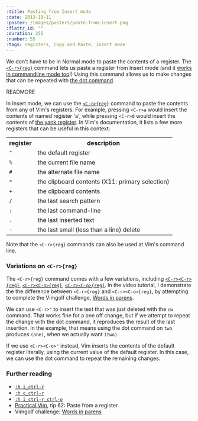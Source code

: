 ```yaml
--- 
:title: Pasting from Insert mode
:date: 2013-10-11
:poster: /images/posters/paste-from-insert.png
:flattr_id: ""
:duration: 255
:number: 55
:tags: registers, Copy and Paste, Insert mode
---
```


We don't have to be in Normal mode to paste the contents of a register. The [`<C-r>{reg}`][cr] command lets us paste a register from Insert mode (and it [works in commandline mode too][ccr]!) Using this command allows us to make changes that can be repeated with [the dot command][dot].

[cr]: http://vimdoc.sourceforge.net/htmldoc/insert.html#i_CTRL-r
[ccr]: http://vimdoc.sourceforge.net/htmldoc/cmdline.html#c_CTRL-r
[dot]: http://vimdoc.sourceforge.net/htmldoc/repeat.html#.


READMORE


In Insert mode, we can use the [`<C-r>{reg}`][cr] command to paste the contents from any of Vim's registers. For example, pressing `<C-r>a` would insert the contents of named register 'a', while pressing `<C-r>0` would insert the contents of [the yank register][yank-register]. In Vim's documentation, it lists a few more registers that can be useful in this context:

<table>
  <tr>
    <th>register</th>
    <th>description</th>
    <tr>
    <td><code>"</code></td>
    <td>the default register</td>
    </tr>
    <tr>
    <td><code>%</code></td>
    <td>the current file name</td>
    </tr>
    <tr>
    <td><code>#</code></td>
    <td>the alternate file name</td>
    </tr>
    <tr>
    <td><code>*</code></td>
    <td>the clipboard contents (X11: primary selection)</td>
    </tr>
    <tr>
    <td><code>+</code></td>
    <td>the clipboard contents</td>
    </tr>
    <tr>
    <td><code>/</code></td>
    <td>the last search pattern</td>
    </tr>
    <tr>
    <td><code>:</code></td>
    <td>the last command-line</td>
    </tr>
    <tr>
    <td><code>.</code></td>
    <td>the last inserted text</td>
    </tr>
    <tr>
    <td><code>-</code></td>
    <td>the last small (less than a line) delete</td>
    </tr>
  </tr>
</table>

Note that the `<C-r>{reg}` commands can also be used at Vim's command line.

### Variations on `<C-r>{reg}`

The `<C-r>{reg}` command comes with a few variations, including [`<C-r><C-r>{reg}`][rr],  [`<C-r><C-o>{reg}`][ro], [`<C-r><C-p>{reg}`][rp]. In the video tutorial, I demonstrate the the difference between `<C-r>{reg}` and `<C-r><C-o>{reg}`, by attempting to complete the Vimgolf challenge, [Words in parens][golf].

We can use `<C-r>"` to insert the text that was just deleted with the `cw` command. That works fine for a one off change, but if we attempt to repeat the change with the dot command, it reproduces the result of the last insertion. In the example, that means using the dot command on `two` produces `(one)`, when we actually want `(two)`.

If we use `<C-r><C-o>"` instead, Vim inserts the contents of the default register literally, using the current value of the default register. In this case, we can use the dot command to repeat the remaining changes. 

### Further reading

* [`:h i_ctrl-r`](http://vimdoc.sourceforge.net/htmldoc/insert.html#i_CTRL-r)
* [`:h c_ctrl-r`](http://vimdoc.sourceforge.net/htmldoc/cmdline.html#c_CTRL-r)
* [`:h i_ctrl-r_ctrl-o`][ro]
* [Practical Vim][pv], tip 62: Paste from a register
* Vimgolf challenge: [Words in parens][golf]

[golf]: http://vimgolf.com/challenges/5192f96ad8df110002000002
[pv]: https://pragprog.com/titles/dnvim2/practical-vim-second-edition
[dot]: http://vimdoc.sourceforge.net/htmldoc/repeat.html#.
[cr]: http://vimdoc.sourceforge.net/htmldoc/insert.html#i_CTRL-r
[yank-register]: /e/52
[ro]: http://vimdoc.sourceforge.net/htmldoc/insert.html#i_CTRL-r_ctrl-o
[rr]: http://vimdoc.sourceforge.net/htmldoc/insert.html#i_CTRL-r_ctrl-r
[rp]: http://vimdoc.sourceforge.net/htmldoc/insert.html#i_CTRL-r_ctrl-p

